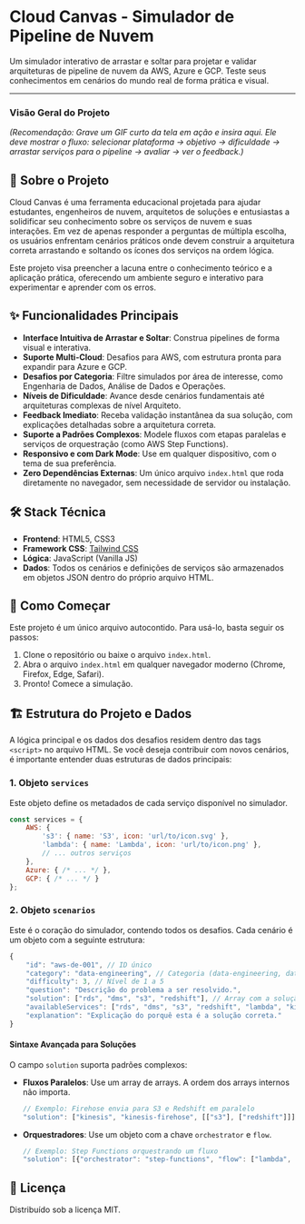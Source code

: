 # Cloud Canvas - Simulador de Pipeline de Nuvem

Um simulador interativo de arrastar e soltar para projetar e validar arquiteturas de pipeline de nuvem da AWS, Azure e GCP. Teste seus conhecimentos em cenários do mundo real de forma prática e visual.

-----

### Visão Geral do Projeto

*(Recomendação: Grave um GIF curto da tela em ação e insira aqui. Ele deve mostrar o fluxo: selecionar plataforma -\> objetivo -\> dificuldade -\> arrastar serviços para o pipeline -\> avaliar -\> ver o feedback.)*

## 🚀 Sobre o Projeto

Cloud Canvas é uma ferramenta educacional projetada para ajudar estudantes, engenheiros de nuvem, arquitetos de soluções e entusiastas a solidificar seu conhecimento sobre os serviços de nuvem e suas interações. Em vez de apenas responder a perguntas de múltipla escolha, os usuários enfrentam cenários práticos onde devem construir a arquitetura correta arrastando e soltando os ícones dos serviços na ordem lógica.

Este projeto visa preencher a lacuna entre o conhecimento teórico e a aplicação prática, oferecendo um ambiente seguro e interativo para experimentar e aprender com os erros.

## ✨ Funcionalidades Principais

  - **Interface Intuitiva de Arrastar e Soltar**: Construa pipelines de forma visual e interativa.
  - **Suporte Multi-Cloud**: Desafios para AWS, com estrutura pronta para expandir para Azure e GCP.
  - **Desafios por Categoria**: Filtre simulados por área de interesse, como Engenharia de Dados, Análise de Dados e Operações.
  - **Níveis de Dificuldade**: Avance desde cenários fundamentais até arquiteturas complexas de nível Arquiteto.
  - **Feedback Imediato**: Receba validação instantânea da sua solução, com explicações detalhadas sobre a arquitetura correta.
  - **Suporte a Padrões Complexos**: Modele fluxos com etapas paralelas e serviços de orquestração (como AWS Step Functions).
  - **Responsivo e com Dark Mode**: Use em qualquer dispositivo, com o tema de sua preferência.
  - **Zero Dependências Externas**: Um único arquivo `index.html` que roda diretamente no navegador, sem necessidade de servidor ou instalação.

## 🛠️ Stack Técnica

  - **Frontend**: HTML5, CSS3
  - **Framework CSS**: [Tailwind CSS](https://tailwindcss.com/)
  - **Lógica**: JavaScript (Vanilla JS)
  - **Dados**: Todos os cenários e definições de serviços são armazenados em objetos JSON dentro do próprio arquivo HTML.

## 🏁 Como Começar

Este projeto é um único arquivo autocontido. Para usá-lo, basta seguir os passos:

1.  Clone o repositório ou baixe o arquivo `index.html`.
2.  Abra o arquivo `index.html` em qualquer navegador moderno (Chrome, Firefox, Edge, Safari).
3.  Pronto\! Comece a simulação.

## 🏗️ Estrutura do Projeto e Dados

A lógica principal e os dados dos desafios residem dentro das tags `<script>` no arquivo HTML. Se você deseja contribuir com novos cenários, é importante entender duas estruturas de dados principais:

### 1\. Objeto `services`

Este objeto define os metadados de cada serviço disponível no simulador.

```javascript
const services = {
    AWS: {
        's3': { name: 'S3', icon: 'url/to/icon.svg' },
        'lambda': { name: 'Lambda', icon: 'url/to/icon.png' },
        // ... outros serviços
    },
    Azure: { /* ... */ },
    GCP: { /* ... */ }
};
```

### 2\. Objeto `scenarios`

Este é o coração do simulador, contendo todos os desafios. Cada cenário é um objeto com a seguinte estrutura:

```javascript
{
    "id": "aws-de-001", // ID único
    "category": "data-engineering", // Categoria (data-engineering, data-analysis, cloud-operations)
    "difficulty": 3, // Nível de 1 a 5
    "question": "Descrição do problema a ser resolvido.",
    "solution": ["rds", "dms", "s3", "redshift"], // Array com a solução correta
    "availableServices": ["rds", "dms", "s3", "redshift", "lambda", "kinesis"], // Serviços na caixa de ferramentas
    "explanation": "Explicação do porquê esta é a solução correta."
}
```

#### Sintaxe Avançada para Soluções

O campo `solution` suporta padrões complexos:

  - **Fluxos Paralelos**: Use um array de arrays. A ordem dos arrays internos não importa.
    ```javascript
    // Exemplo: Firehose envia para S3 e Redshift em paralelo
    "solution": ["kinesis", "kinesis-firehose", [["s3"], ["redshift"]]]
    ```
  - **Orquestradores**: Use um objeto com a chave `orchestrator` e `flow`.
    ```javascript
    // Exemplo: Step Functions orquestrando um fluxo
    "solution": [{"orchestrator": "step-functions", "flow": ["lambda", "dynamodb"]}]
    ```

## 📄 Licença

Distribuído sob a licença MIT.
